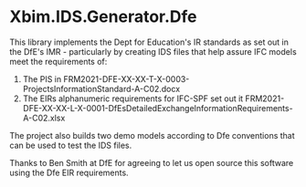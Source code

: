 ﻿# Xbim.IDS.Generator.Dfe

This library implements the Dept for Education's IR standards as set out in the DfE's IMR - particularly by creating IDS files that help
assure IFC models meet the requirements of:

1. The PIS in FRM2021-DFE-XX-XX-T-X-0003-ProjectsInformationStandard-A-C02.docx
1. The EIRs alphanumeric requirements for IFC-SPF set out it FRM2021-DFE-XX-XX-L-X-0001-DfEsDetailedExchangeInformationRequirements-A-C02.xlsx

The project also builds two demo models according to Dfe conventions that can be used to test the IDS files.

Thanks to Ben Smith at DfE for agreeing to let us open source this software using the Dfe EIR requirements.

